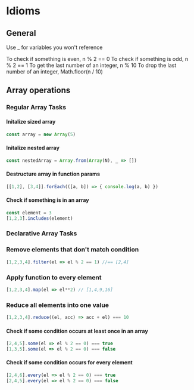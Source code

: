 # Idioms

## General
Use _ for variables you won't reference

To check if something is even, n % 2 == 0
To check if something is odd, n % 2 == 1
To get the last number of an integer, n % 10
To drop the last number of an integer, Math.floor(n / 10)

## Array operations

### Regular Array Tasks

#### Initalize sized array

```javascript
const array = new Array(5)
```

#### Initalize nested array
```javascript
const nestedArray = Array.from(Array(N), _ => [])
```

#### Destructure array in function params
```javascript
[[1,2], [3,4]].forEach(([a, b]) => { console.log(a, b) })
```

#### Check if something is in an array
```javascript
const element = 3
[1,2,3].includes(element)
```

### Declarative Array Tasks

### Remove elements that don't match condition
```javascript
[1,2,3,4].filter(el => el % 2 == 1) //== [2,4]
```

### Apply function to every element
```javascript
[1,2,3,4].map(el => el**2) // [1,4,9,16]
```

### Reduce all elements into one value
```javascript
[1,2,3,4].reduce((el, acc) => acc + el) === 10
```

#### Check if some condition occurs at least once in an array
```javascript
[2,4,5].some(el => el % 2 == 0) === true
[1,3,5].some(el => el % 2 == 0) === false
```

#### Check if some condition occurs for every element
```javascript
[2,4,6].every(el => el % 2 == 0) === true
[2,4,5].every(el => el % 2 == 0) === false
```

### 
```javascript
```
